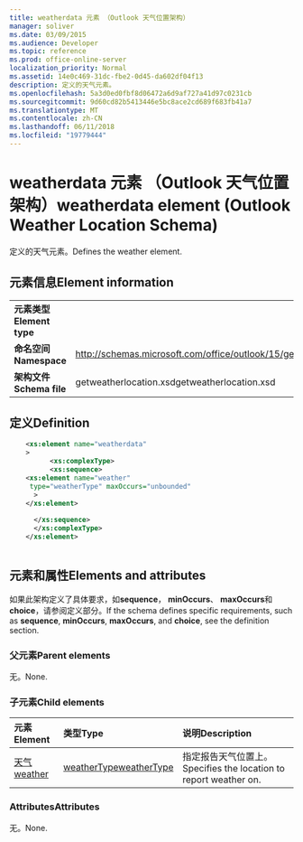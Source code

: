 ```yaml
---
title: weatherdata 元素 （Outlook 天气位置架构）
manager: soliver
ms.date: 03/09/2015
ms.audience: Developer
ms.topic: reference
ms.prod: office-online-server
localization_priority: Normal
ms.assetid: 14e0c469-31dc-fbe2-0d45-da602df04f13
description: 定义的天气元素。
ms.openlocfilehash: 5a3d0ed0fbf8d06472a6d9af727a41d97c0231cb
ms.sourcegitcommit: 9d60cd82b5413446e5bc8ace2cd689f683fb41a7
ms.translationtype: MT
ms.contentlocale: zh-CN
ms.lasthandoff: 06/11/2018
ms.locfileid: "19779444"
---
```

# <a name="weatherdata-element-outlook-weather-location-schema"></a><span data-ttu-id="1d6de-103">weatherdata 元素 （Outlook 天气位置架构）</span><span class="sxs-lookup"><span data-stu-id="1d6de-103">weatherdata element (Outlook Weather Location Schema)</span></span>

<span data-ttu-id="1d6de-104">定义的天气元素。</span><span class="sxs-lookup"><span data-stu-id="1d6de-104">Defines the weather element.</span></span>
  
## <a name="element-information"></a><span data-ttu-id="1d6de-105">元素信息</span><span class="sxs-lookup"><span data-stu-id="1d6de-105">Element information</span></span>

|||
|:-----|:-----|
|<span data-ttu-id="1d6de-106">**元素类型**</span><span class="sxs-lookup"><span data-stu-id="1d6de-106">**Element type**</span></span> <br/> ||
|<span data-ttu-id="1d6de-107">**命名空间**</span><span class="sxs-lookup"><span data-stu-id="1d6de-107">**Namespace**</span></span> <br/> |http://schemas.microsoft.com/office/outlook/15/getweatherlocation.xsd  <br/> |
|<span data-ttu-id="1d6de-108">**架构文件**</span><span class="sxs-lookup"><span data-stu-id="1d6de-108">**Schema file**</span></span> <br/> |<span data-ttu-id="1d6de-109">getweatherlocation.xsd</span><span class="sxs-lookup"><span data-stu-id="1d6de-109">getweatherlocation.xsd</span></span>  <br/> |
   
## <a name="definition"></a><span data-ttu-id="1d6de-110">定义</span><span class="sxs-lookup"><span data-stu-id="1d6de-110">Definition</span></span>

```XML
    <xs:element name="weatherdata"
    >
          <xs:complexType>
          <xs:sequence>
    <xs:element name="weather"
     type="weatherType" maxOccurs="unbounded"
      >
    </xs:element>
    
      </xs:sequence>
      </xs:complexType>
    </xs:element>
    
```

## <a name="elements-and-attributes"></a><span data-ttu-id="1d6de-111">元素和属性</span><span class="sxs-lookup"><span data-stu-id="1d6de-111">Elements and attributes</span></span>

<span data-ttu-id="1d6de-112">如果此架构定义了具体要求，如**sequence**， **minOccurs**、 **maxOccurs**和**choice**，请参阅定义部分。</span><span class="sxs-lookup"><span data-stu-id="1d6de-112">If the schema defines specific requirements, such as **sequence**, **minOccurs**, **maxOccurs**, and **choice**, see the definition section.</span></span> 
  
### <a name="parent-elements"></a><span data-ttu-id="1d6de-113">父元素</span><span class="sxs-lookup"><span data-stu-id="1d6de-113">Parent elements</span></span>

<span data-ttu-id="1d6de-114">无。</span><span class="sxs-lookup"><span data-stu-id="1d6de-114">None.</span></span>
  
### <a name="child-elements"></a><span data-ttu-id="1d6de-115">子元素</span><span class="sxs-lookup"><span data-stu-id="1d6de-115">Child elements</span></span>

|<span data-ttu-id="1d6de-116">**元素**</span><span class="sxs-lookup"><span data-stu-id="1d6de-116">**Element**</span></span>|<span data-ttu-id="1d6de-117">**类型**</span><span class="sxs-lookup"><span data-stu-id="1d6de-117">**Type**</span></span>|<span data-ttu-id="1d6de-118">**说明**</span><span class="sxs-lookup"><span data-stu-id="1d6de-118">**Description**</span></span>|
|:-----|:-----|:-----|
|[<span data-ttu-id="1d6de-119">天气</span><span class="sxs-lookup"><span data-stu-id="1d6de-119">weather</span></span>](weather-element-weatherdata-elementoutlook-weather-location-schema.md) <br/> |[<span data-ttu-id="1d6de-120">weatherType</span><span class="sxs-lookup"><span data-stu-id="1d6de-120">weatherType</span></span>](weathertype-complextype-outlook-weather-location-schema.md) <br/> |<span data-ttu-id="1d6de-121">指定报告天气位置上。</span><span class="sxs-lookup"><span data-stu-id="1d6de-121">Specifies the location to report weather on.</span></span>  <br/> |
   
### <a name="attributes"></a><span data-ttu-id="1d6de-122">Attributes</span><span class="sxs-lookup"><span data-stu-id="1d6de-122">Attributes</span></span>

<span data-ttu-id="1d6de-123">无。</span><span class="sxs-lookup"><span data-stu-id="1d6de-123">None.</span></span>
  

